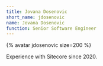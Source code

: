 ```yaml
---
title: Jovana Dosenovic
short_name: jdosenovic
name: Jovana Dosenovic
function: Senior Software Engineer
---
```


{% avatar jdosenovic size=200 %}

Experience with Sitecore since 2020.